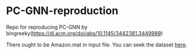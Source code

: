 # PC-GNN-reproduction

Repo for reproducing PC-GNN by bingreeky(https://dl.acm.org/doi/abs/10.1145/3442381.3449989)

There ought to be Amazon.mat in input file. You can seek the dataset [here](https://paperswithcode.com/dataset/amazon-fraud).
